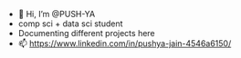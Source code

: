 - 👋 Hi, I’m @PUSH-YA
- comp sci + data sci student
- Documenting different projects here
- 📫 https://www.linkedin.com/in/pushya-jain-4546a6150/

<!---
PUSH-YA/PUSH-YA is a ✨ special ✨ repository because its `README.md` (this file) appears on your GitHub profile.
You can click the Preview link to take a look at your changes.
--->
